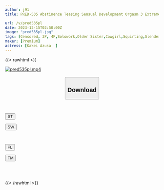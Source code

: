 ```yaml
---
author: j91
title: PRED-535 Abstinence Teasing Sensual Development Orgasm 3 Extreme Orgasms Of Female Announcer Azusa Kakei

url: /v/pred535pl
date: 2023-12-15T02:50:00Z
image: "pred535pl.jpg"
tags: [Censored, 3P, 4P,Solowork,Older Sister,Cowgirl,Squirting,Slender	]
maker: [Premium]
actress: [Kakei Azusa  ]
---
```



{{< rawhtml >}}

<div class="video" data-videoid="A1vwdZoO06HXqoB">
    <a href="javascript:;">
        <img src="/v/pred535pl/pred535pl.jpg" width="WIDTH" height="HEIGHT" alt="pred535pl.mp4" loading="lazy">
    </a>
</div>

<script type="text/javascript" src="https://j91.asia/asset/on-demand-st.js"></script>

<br>
  <link rel="stylesheet" href="https://j91.asia/asset/bs5.css">
  
  <center>
  <button class="btn btn-primary" type="button" data-bs-toggle="collapse" data-bs-target=".multi-collapse" aria-expanded="false" aria-controls="multiCollapseExample1 multiCollapseExample2"><h2>Download</h2></button></center>
</p>
<div class="row">
  <div class="col">
    <div class="collapse multi-collapse" id="multiCollapseExample1">
      <div class="card card-body">
	      	      <br>
<div class="buttons">  
<p><a href="https://streamtape.to/v/A1vwdZoO06HXqoB" target="_blank"><button class="btn-hover color-3"><i class="fa fa-download"></i> ST</button></a></p>
<p><a href="https://flaswish.com/ewrlbt6rbu07" target="_blank"><button class="btn-hover color-2"><i class="fa fa-download"></i> SW</button></a></p></div>
    </div>
  </div>
</div>
  <div class="col">
    <div class="collapse multi-collapse" id="multiCollapseExample2">
      <div class="card card-body">
	      <br>
<div class="buttons">
<p><a href="javascript:;" target="_blank"><button class="btn-hover color-9"><i class="fa fa-download"></i> FL</button></a></p>
<p><a href="javascript:;" target="_blank"><button class="btn-hover color-8"><i class="fa fa-download"></i> FM</button></a></p></div>
<br><br>
      </div>
    </div>
  </div>
</div>

{{< /rawhtml >}}